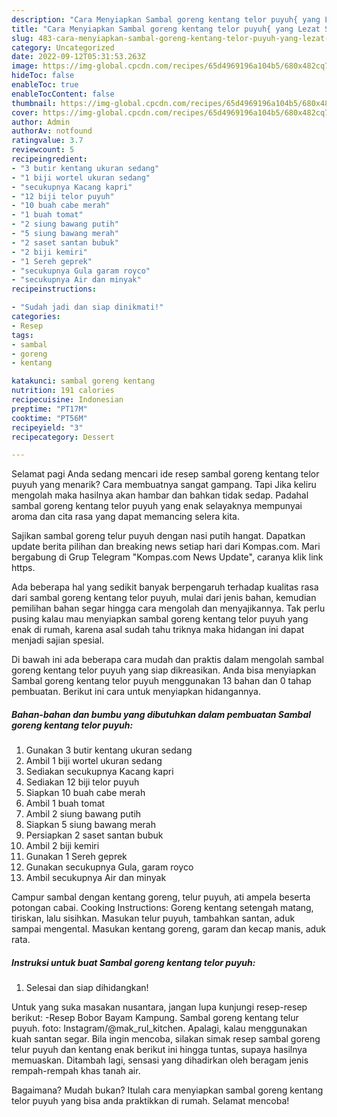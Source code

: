 ```yaml
---
description: "Cara Menyiapkan Sambal goreng kentang telor puyuh{ yang Lezat Sekali,  Menu Buat lebaran"
title: "Cara Menyiapkan Sambal goreng kentang telor puyuh{ yang Lezat Sekali,  Menu Buat lebaran"
slug: 483-cara-menyiapkan-sambal-goreng-kentang-telor-puyuh-yang-lezat-sekali-menu-buat-lebaran
category: Uncategorized
date: 2022-09-12T05:31:53.263Z
image: https://img-global.cpcdn.com/recipes/65d4969196a104b5/680x482cq70/sambal-goreng-kentang-telor-puyuh-foto-resep-utama.jpg
hideToc: false
enableToc: true
enableTocContent: false
thumbnail: https://img-global.cpcdn.com/recipes/65d4969196a104b5/680x482cq70/sambal-goreng-kentang-telor-puyuh-foto-resep-utama.jpg
cover: https://img-global.cpcdn.com/recipes/65d4969196a104b5/680x482cq70/sambal-goreng-kentang-telor-puyuh-foto-resep-utama.jpg
author: Admin
authorAv: notfound
ratingvalue: 3.7
reviewcount: 5
recipeingredient:
- "3 butir kentang ukuran sedang"
- "1 biji wortel ukuran sedang"
- "secukupnya Kacang kapri"
- "12 biji telor puyuh"
- "10 buah cabe merah"
- "1 buah tomat"
- "2 siung bawang putih"
- "5 siung bawang merah"
- "2 saset santan bubuk"
- "2 biji kemiri"
- "1 Sereh geprek"
- "secukupnya Gula garam royco"
- "secukupnya Air dan minyak"
recipeinstructions:

- "Sudah jadi dan siap dinikmati!"
categories:
- Resep
tags:
- sambal
- goreng
- kentang

katakunci: sambal goreng kentang 
nutrition: 191 calories
recipecuisine: Indonesian
preptime: "PT17M"
cooktime: "PT56M"
recipeyield: "3"
recipecategory: Dessert

---
```



Selamat pagi Anda sedang mencari ide resep sambal goreng kentang telor puyuh yang menarik? Cara membuatnya sangat gampang. Tapi Jika keliru mengolah maka hasilnya akan hambar dan bahkan tidak sedap. Padahal sambal goreng kentang telor puyuh yang enak selayaknya mempunyai aroma dan cita rasa yang dapat memancing selera kita.


Sajikan sambal goreng telur puyuh dengan nasi putih hangat. Dapatkan update berita pilihan dan breaking news setiap hari dari Kompas.com. Mari bergabung di Grup Telegram &#34;Kompas.com News Update&#34;, caranya klik link https.

Ada beberapa hal yang sedikit banyak berpengaruh terhadap kualitas rasa dari sambal goreng kentang telor puyuh, mulai dari jenis bahan, kemudian pemilihan bahan segar hingga cara mengolah dan menyajikannya. Tak perlu pusing kalau mau menyiapkan sambal goreng kentang telor puyuh yang enak di rumah, karena asal sudah tahu triknya maka hidangan ini dapat menjadi sajian spesial.


Di bawah ini ada beberapa cara mudah dan praktis dalam mengolah sambal goreng kentang telor puyuh yang siap dikreasikan. Anda bisa menyiapkan Sambal goreng kentang telor puyuh menggunakan 13 bahan dan 0 tahap pembuatan. Berikut ini cara untuk menyiapkan hidangannya.

<!--inarticleads1-->

##### Bahan-bahan dan bumbu yang dibutuhkan dalam pembuatan Sambal goreng kentang telor puyuh:

1. Gunakan 3 butir kentang ukuran sedang
1. Ambil 1 biji wortel ukuran sedang
1. Sediakan secukupnya Kacang kapri
1. Sediakan 12 biji telor puyuh
1. Siapkan 10 buah cabe merah
1. Ambil 1 buah tomat
1. Ambil 2 siung bawang putih
1. Siapkan 5 siung bawang merah
1. Persiapkan 2 saset santan bubuk
1. Ambil 2 biji kemiri
1. Gunakan 1 Sereh geprek
1. Gunakan secukupnya Gula, garam royco
1. Ambil secukupnya Air dan minyak


Campur sambal dengan kentang goreng, telur puyuh, ati ampela beserta potongan cabai. Cooking Instructions: Goreng kentang setengah matang, tiriskan, lalu sisihkan. Masukan telur puyuh, tambahkan santan, aduk sampai mengental. Masukan kentang goreng, garam dan kecap manis, aduk rata. 

<!--inarticleads2-->

##### Instruksi untuk buat Sambal goreng kentang telor puyuh:


1. Selesai dan siap dihidangkan!

Untuk yang suka masakan nusantara, jangan lupa kunjungi resep-resep berikut: -Resep Bobor Bayam Kampung. Sambal goreng kentang telur puyuh. foto: Instagram/@mak_rul_kitchen. Apalagi, kalau menggunakan kuah santan segar. Bila ingin mencoba, silakan simak resep sambal goreng telur puyuh dan kentang enak berikut ini hingga tuntas, supaya hasilnya memuaskan. Ditambah lagi, sensasi yang dihadirkan oleh beragam jenis rempah-rempah khas tanah air. 

Bagaimana? Mudah bukan? Itulah cara menyiapkan sambal goreng kentang telor puyuh yang bisa anda praktikkan di rumah. Selamat mencoba!
